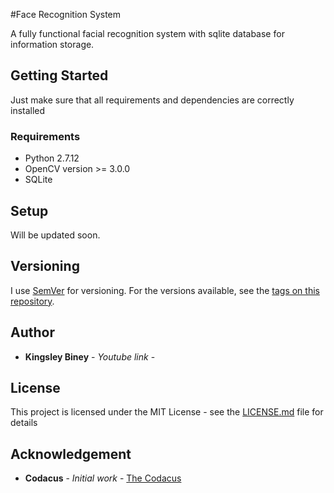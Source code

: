 
#Face Recognition System

A fully functional facial recognition system with sqlite database for information storage.

## Getting Started

Just make sure that all requirements and dependencies are correctly installed

### Requirements

* Python 2.7.12
* OpenCV version >= 3.0.0
* SQLite

## Setup

Will be updated soon.


## Versioning

I use [SemVer](http://semver.org/) for versioning. For the versions available, see the [tags on this repository](https://github.com/your/project/tags). 

## Author

* **Kingsley Biney** - *Youtube link* - [](https://www.youtube.com/channel/UCoGXUTj0lBYKSOtH1YiT2gQ)

## License

This project is licensed under the MIT License - see the [LICENSE.md](LICENSE.md) file for details

## Acknowledgement
* **Codacus** - *Initial work* - [The Codacus](http://thecodacus.com)

